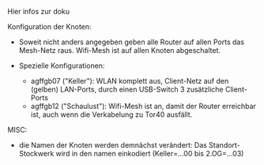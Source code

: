 Hier infos zur doku

Konfiguration der Knoten: 
* Soweit nicht anders angegeben geben alle Router auf allen Ports das Mesh-Netz raus. Wifi-Mesh ist auf allen Knoten abgeschaltet.

* Spezielle Konfigurationen: 
  * agffgb07 ("Keller"): WLAN komplett aus, Client-Netz auf den (gelben) LAN-Ports, durch einen USB-Switch 3 zusätzliche Client-Ports 
  * agffgb12 ("Schaulust"): Wifi-Mesh ist an, damit der Router erreichbar ist, auch wenn die Verkabelung zu Tor40 ausfällt.

MISC: 
* die Namen der Knoten werden demnächst verändert: Das Standort-Stockwerk wird in den namen einkodiert (Keller=...00 bis 2.OG=...03)